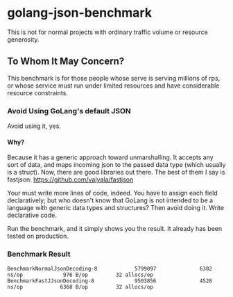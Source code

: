# golang-json-benchmark
This is not for normal projects with ordinary traffic volume or resource generosity.

## To Whom It May Concern?
This benchmark is for those people whose serve is serving millions of rps, or whose service must run under limited resources and have considerable resource constraints. 

### Avoid Using GoLang's default JSON
Avoid using it, yes.
#### Why?
Because it has a generic approach toward unmarshalling. It accepts any sort of data, and maps incoming json to the passed data type (which usually is a struct).
Now, there are good libraries out there. The best of them I say is fastjson:
https://github.com/valyala/fastjson

Your must write more lines of code, indeed. You have to assign each field declaratively; but who doesn't know that GoLang is not intended to be a language with generic data types and structures? Then avoid doing it. Write declarative code.

Run the benchmark, and it simply shows you the result. It already has been tested on production. 

### Benchmark Result
```shell 
BenchmarkNormalJsonDecoding-8            5799097              6302 ns/op             976 B/op         32 allocs/op
BenchmarkFastJJsonDecoding-8             9503856              4528 ns/op            6368 B/op         32 allocs/op

```

